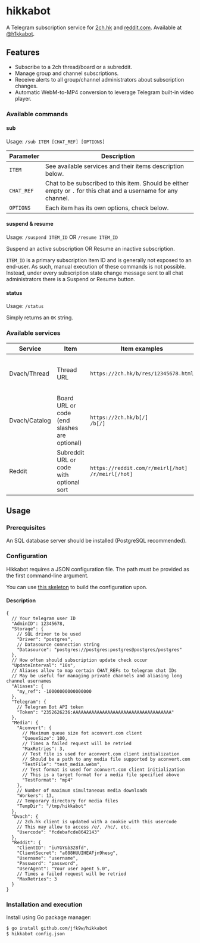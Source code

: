 # hikkabot

A Telegram subscription service for [2ch.hk](https://2ch.hk) and [reddit.com](https://reddit.com).
Available at [@h1kkabot](https://t.me/h1kkabot).


## Features

* Subscribe to a 2ch thread/board or a subreddit.
* Manage group and channel subscriptions.
* Receive alerts to all group/channel administrators about subscription changes.
* Automatic WebM-to-MP4 conversion to leverage Telegram built-in video player.

### Available commands

#### sub

Usage: `/sub ITEM [CHAT_REF] [OPTIONS]`

| Parameter | Description |
|-----------|-------------|
| `ITEM` | See available services and their items description below. |
| `CHAT_REF` | Chat to be subscribed to this item. Should be either empty or `.` for this chat and a username for any channel.  |
| `OPTIONS` | Each item has its own options, check below. |


#### suspend & resume

Usage: `/suspend ITEM_ID` OR `/resume ITEM_ID`

Suspend an active subscription OR Resume an inactive subscription.

`ITEM_ID` is a primary subscription item ID and is generally not exposed to an end-user. 
As such, manual execution of these commands is not possible.
Instead, under every subscription state change message sent to all chat administrators there is a Suspend or Resume button.

#### status

Usage: `/status`

Simply returns an `OK` string.

### Available services

| Service | Item | Item examples | Options |
|---|---|---|---|
| Dvach/Thread | Thread URL | `https://2ch.hk/b/res/12345678.html` | `m` for streaming only media files. |
| Dvach/Catalog | Board URL or code (end slashes are optional) | `https://2ch.hk/b[/]` <br> `/b[/]` | Regexp for filtering threads. Defaults to `.*`. |
| Reddit | Subreddit URL or code with optional sort | `https://reddit.com/r/meirl[/hot]` <br> `/r/meirl[/hot]` | Minimum amount of ups. Defaults to -1. |


## Usage

### Prerequisites

An SQL database server should be installed (PostgreSQL recommended).

### Configuration

Hikkabot requires a JSON configuration file. The path must be provided as the first command-line argument.

You can use [this skeleton](https://github.com/jfk9w/hikkabot/blob/master/config.json) to build the configuration upon.

#### Description

```json5
{
  // Your telegram user ID
  "AdminID": 12345678,
  "Storage": {
    // SQL driver to be used
    "Driver": "postgres",
    // Datasource connection string
    "Datasource": "postgres://postgres:postgres@postgres/postgres"
  },
  // How often should subscription update check occur
  "UpdateInterval": "10s",
  // Aliases allow to map certain CHAT_REFs to telegram chat IDs
  // May be useful for managing private channels and aliasing long channel usernames
  "Aliases": {
    "my_ref": -10000000000000000
  },
  "Telegram": {
    // Telegram Bot API token
    "Token": "2352626236:AAAAAAAAAAAAAAAAAAAAAAAAAAAAAAAAAAAAA"
  },
  "Media": {
    "Aconvert": {
      // Maximum queue size fot aconvert.com client
      "QueueSize": 100,
      // Times a failed request will be retried
      "MaxRetries": 3,
      // Test file is used for aconvert.com client initialization
      // Should be a path to any media file supported by aconvert.com
      "TestFile": "test_media.webm",
      // Test format is used for aconvert.com client initialization
      // This is a target format for a media file specified above
      "TestFormat": "mp4"
    },
    // Number of maximum simultaneous media downloads
    "Workers": 13,
    // Temporary directory for media files
    "TempDir": "/tmp/hikkabot"
  },
  "Dvach": {
    // 2ch.hk client is updated with a cookie with this usercode
    // This may allow to access /e/, /hc/, etc.
    "Usercode": "fcdebafcde8642143"
  },
  "Reddit": {
    "ClientID": "iuYGY&b328fd",
    "ClientSecret": "a088HUUIHEAFjn9hesg",
    "Username": "username",
    "Password": "password",
    "UserAgent": "Your user agent 5.0",
    // Times a failed request will be retried
    "MaxRetries": 3
  }
}
```

### Installation and execution

Install using Go package manager:

```bash
$ go install github.com/jfk9w/hikkabot
$ hikkabot config.json
```
